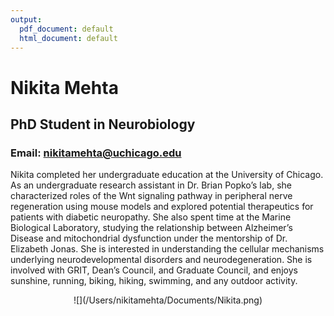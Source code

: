 ```yaml
---
output:
  pdf_document: default
  html_document: default
---
```

# **Nikita Mehta**


## **PhD Student in Neurobiology**  


### **Email: nikitamehta@uchicago.edu**

Nikita completed her undergraduate education at the University of Chicago. As an undergraduate research assistant in Dr. Brian Popko’s lab, she characterized roles of the Wnt signaling pathway in peripheral nerve regeneration using mouse models and explored potential therapeutics for patients with diabetic neuropathy. She also spent time at the Marine Biological Laboratory, studying the relationship between Alzheimer’s Disease and mitochondrial dysfunction under the mentorship of Dr. Elizabeth Jonas. She is interested in understanding the cellular mechanisms underlying neurodevelopmental disorders and neurodegeneration. She is involved with GRIT, Dean’s Council, and Graduate Council, and enjoys sunshine, running, biking, hiking, swimming, and any outdoor activity.


<center>
![](/Users/nikitamehta/Documents/Nikita.png)
</center>
